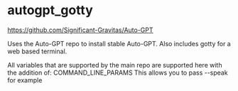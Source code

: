 # autogpt_gotty
https://github.com/Significant-Gravitas/Auto-GPT

Uses the Auto-GPT repo to install stable Auto-GPT. Also includes gotty for a web based terminal.


All variables that are supported by the main repo are supported here with the addition of: COMMAND_LINE_PARAMS
This allows you to pass --speak for example
